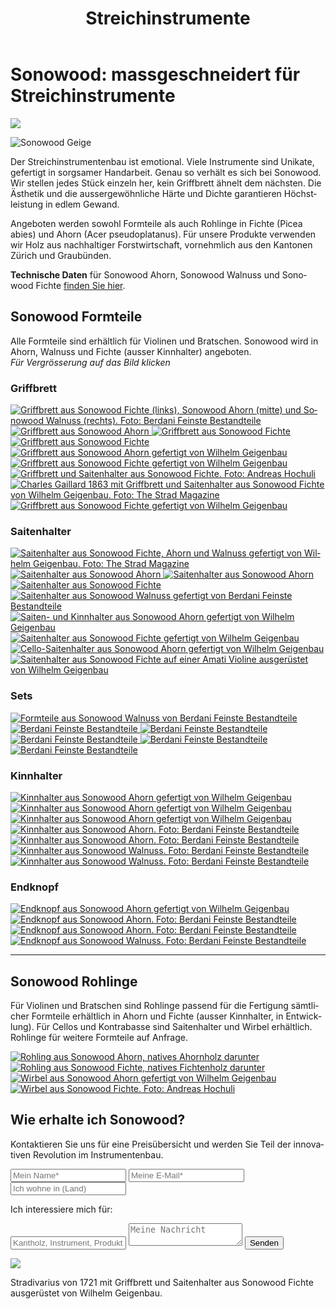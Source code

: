 ﻿---
lang: de
title: 'Streichinstrumente'
order: 1
---

<div class="full-width-kenburns">
<div class="wrap-bg-image">

# Sonowood: massgeschneidert für Streichinstrumente

![](/assets/images/arrow-d-white.svg)

</div>
<img srcset="/assets/images/strings/sonowood_fingerboard_spruce_gaillard.JPG"
     src="/assets/images/strings/sonowood_fingerboard_spruce_gaillard.JPG" alt="Sonowood Geige">
</div>

<div class="full-width-grey">
<div class="wrap -cols2">

Der Streichinstrumentenbau ist emotional. Viele Instrumente sind Unikate, gefertigt in sorgsamer Handarbeit. Genau so verhält es sich bei Sonowood. Wir stellen jedes Stück einzeln her, kein Griffbrett ähnelt dem nächsten. Die Ästhetik und die aussergewöhnliche Härte und Dichte garantieren Höchstleistung in edlem Gewand.

Angeboten werden sowohl Formteile als auch Rohlinge in Fichte (Picea abies) und Ahorn (Acer pseudoplatanus). Für unsere Produkte verwenden wir Holz aus nachhaltiger Forstwirtschaft, vornehmlich aus den Kantonen Zürich und Graubünden.

**Technische Daten** für Sonowood Ahorn, Sonowood Walnuss und Sonowood Fichte <a href="/de/sonowood/#technicaldata">finden Sie hier</a>.

</div>
</div>

<div class="full-width">
<div class="wrap">

## Sonowood Formteile

Alle Formteile sind erhältlich für Violinen und Bratschen. Sonowood wird in Ahorn, Walnuss und Fichte (ausser Kinnhalter) angeboten. <br/>
*Für Vergrösserung auf das Bild klicken*

### Griffbrett

<div class="picturegallery">
  <a href="/assets/images/strings/sonowood_fingerboard_overview.JPG">
    <img src="/assets/images/strings/sonowood_fingerboard_overview.JPG" alt="Griffbrett aus Sonowood Fichte (links), Sonowood Ahorn (mitte) und Sonowood Walnuss (rechts). Foto: Berdani Feinste Bestandteile">
  </a>  
  <a href="/assets/images/strings/sonowood_fingerboard_maple2.jpg">
    <img src="/assets/images/strings/sonowood_fingerboard_maple2_thumb.jpg" alt="Griffbrett aus Sonowood Ahorn">
  </a>
  <a href="/assets/images/strings/sonowood_fingerboard_spruce4.jpg">
    <img src="/assets/images/strings/sonowood_fingerboard_spruce4_thumb.jpg" alt="Griffbrett aus Sonowood Fichte">
  </a>
  <a href="/assets/images/strings/sonowood_fingerboard_spruce3.jpg">
    <img src="/assets/images/strings/sonowood_fingerboard_spruce3_thumb.jpg" alt="Griffbrett aus Sonowood Fichte">
  </a>
  <a href="/assets/images/strings/sonowood_fingerboard_maple1.jpg">
    <img src="/assets/images/strings/sonowood_fingerboard_maple1_thumb.jpg" alt="Griffbrett aus Sonowood Ahorn gefertigt von Wilhelm Geigenbau">
  </a>
  <a href="/assets/images/strings/sonowood_fingerboard_spruce1.jpg">
    <img src="/assets/images/strings/sonowood_fingerboard_spruce1_thumb.jpg" alt="Griffbrett aus Sonowood Fichte gefertigt von Wilhelm Geigenbau">
  </a>
  <a href="/assets/images/strings/sonowood_fingerboard_spruce_andreas_hochuli.jpg">
    <img src="/assets/images/strings/sonowood_fingerboard_spruce_andreas_hochuli.jpg" alt="Griffbrett und Saitenhalter aus Sonowood Fichte. Foto: Andreas Hochuli">
  </a>
  <a href="/assets/images/strings/sonowood_fingerboard_spruce_gaillard.JPG">
    <img src="/assets/images/strings/sonowood_fingerboard_spruce_gaillard.JPG" alt="Charles Gaillard 1863 mit Griffbrett und Saitenhalter aus Sonowood Fichte von Wilhelm Geigenbau. Foto: The Strad Magazine">
  </a>
  <a href="/assets/images/strings/sonowood_fingerboard_spruce_wilhelm.jpg">
    <img src="/assets/images/strings/sonowood_fingerboard_spruce_wilhelm.jpg" alt="Griffbrett aus Sonowood Fichte gefertigt von Wilhelm Geigenbau">
  </a>
</div>

### Saitenhalter

<div class="picturegallery">
  <a href="/assets/images/strings/sonowood_tailpiece_wilhelm.JPG">
    <img src="/assets/images/strings/sonowood_tailpiece_wilhelm.JPG" alt="Saitenhalter aus Sonowood Fichte, Ahorn und Walnuss gefertigt von Wilhelm Geigenbau. Foto: The Strad Magazine">
  </a>  
  <a href="/assets/images/strings/sonowood_tailpiece_maple2.jpg">
    <img src="/assets/images/strings/sonowood_tailpiece_maple2_thumb.jpg" alt="Saitenhalter aus Sonowood Ahorn">
  </a>
  <a href="/assets/images/strings/sonowood_tailpiece_maple4.jpg">
    <img src="/assets/images/strings/sonowood_tailpiece_maple4_thumb.jpg" alt="Saitenhalter aus Sonowood Ahorn">
  </a>
  <a href="/assets/images/strings/sonowood_tailpiece_spruce2.jpg">
    <img src="/assets/images/strings/sonowood_tailpiece_spruce2_thumb.jpg" alt="Saitenhalter aus Sonowood Fichte">
  </a>  
  <a href="/assets/images/strings/sonowood_tailpiece_walnut_berdani2.JPG">
    <img src="/assets/images/strings/sonowood_tailpiece_walnut_berdani2.JPG" alt="Saitenhalter aus Sonowood Walnuss gefertigt von Berdani Feinste Bestandteile">
  </a>
  <a href="/assets/images/strings/sonowood_tailpiece_maple1.jpg">
    <img src="/assets/images/strings/sonowood_tailpiece_maple1_thumb.jpg" alt="Saiten- und Kinnhalter aus Sonowood Ahorn gefertigt von Wilhelm Geigenbau">
  </a>
  <a href="/assets/images/strings/sonowood_tailpiece_spruce1.jpg">
    <img src="/assets/images/strings/sonowood_tailpiece_spruce1_thumb.jpg" alt="Saitenhalter aus Sonowood Fichte gefertigt von Wilhelm Geigenbau">
  </a>
  <a href="/assets/images/strings/sonowood_tailpiece_maple_cello.JPG">
    <img src="/assets/images/strings/sonowood_tailpiece_maple_cello.JPG" alt="Cello-Saitenhalter aus Sonowood Ahorn gefertigt von Wilhelm Geigenbau">
  </a>   
  <a href="/assets/images/strings/sonowood_tailpiece_spruce_amati.jpg">
    <img src="/assets/images/strings/sonowood_tailpiece_spruce_amati.jpg" alt="Saitenhalter aus Sonowood Fichte auf einer Amati Violine ausgerüstet von Wilhelm Geigenbau">
  </a>
</div>

### Sets

<div class="picturegallery">
  <a href="/assets/images/strings/sonowood_strings_berdani21.jpg">
    <img src="/assets/images/strings/sonowood_strings_berdani21_thumb.jpg" alt="Formteile aus Sonowood Walnuss von Berdani Feinste Bestandteile">
  </a>
  <a href="/assets/images/strings/sonowood_strings_set1.jpg">
    <img src="/assets/images/strings/sonowood_strings_set1_thumb.jpg" alt="Berdani Feinste Bestandteile">
  </a>
  <a href="/assets/images/strings/sonowood_strings_set2.jpg">
    <img src="/assets/images/strings/sonowood_strings_set2_thumb.jpg" alt="Berdani Feinste Bestandteile">
  </a>
  <a href="/assets/images/strings/sonowood_strings_set3.jpg">
    <img src="/assets/images/strings/sonowood_strings_set3_thumb.jpg" alt="Berdani Feinste Bestandteile">
  </a>
  <a href="/assets/images/strings/sonowood_strings_set4.jpg">
    <img src="/assets/images/strings/sonowood_strings_set4_thumb.jpg" alt="Berdani Feinste Bestandteile">
  </a>
  <a href="/assets/images/strings/sonowood_strings_set5.jpg">
    <img src="/assets/images/strings/sonowood_strings_set5_thumb.jpg" alt="Berdani Feinste Bestandteile">
  </a>

### Kinnhalter

<div class="picturegallery">
  <a href="/assets/images/strings/sonowood_chinrest_maple1.jpg">
    <img src="/assets/images/strings/sonowood_chinrest_maple1_thumb.jpg" alt="Kinnhalter aus Sonowood Ahorn gefertigt von Wilhelm Geigenbau">
  </a>
  <a href="/assets/images/strings/sonowood_chinrest_maple2.jpg">
    <img src="/assets/images/strings/sonowood_chinrest_maple2_thumb.jpg" alt="Kinnhalter aus Sonowood Ahorn gefertigt von Wilhelm Geigenbau">
  </a>
  <a href="/assets/images/strings/sonowood_chinrest_maple3.jpg">
    <img src="/assets/images/strings/sonowood_chinrest_maple3_thumb.jpg" alt="Kinnhalter aus Sonowood Ahorn gefertigt von Wilhelm Geigenbau">
  </a>
  <a href="/assets/images/strings/sonowood_chinrest_maple4.jpg">
    <img src="/assets/images/strings/sonowood_chinrest_maple4.jpg" alt="Kinnhalter aus Sonowood Ahorn. Foto: Berdani Feinste Bestandteile">
  </a>
  <a href="/assets/images/strings/sonowood_chinrest_maple5.jpg">
    <img src="/assets/images/strings/sonowood_chinrest_maple5.jpg" alt="Kinnhalter aus Sonowood Ahorn. Foto: Berdani Feinste Bestandteile">
  </a>
  <a href="/assets/images/strings/sonowood_chinrest_walnut_berdani1.JPG">
    <img src="/assets/images/strings/sonowood_chinrest_walnut_berdani1.JPG" alt="Kinnhalter aus Sonowood Walnuss. Foto: Berdani Feinste Bestandteile">
  </a>
  <a href="/assets/images/strings/sonowood_chinrest_walnut_berdani2.JPG">
    <img src="/assets/images/strings/sonowood_chinrest_walnut_berdani2.JPG" alt="Kinnhalter aus Sonowood Walnuss. Foto: Berdani Feinste Bestandteile">
  </a>
</div>

### Endknopf

<div class="picturegallery">
  <a href="/assets/images/strings/sonowood_endbutton_maple1.jpg">
    <img src="/assets/images/strings/sonowood_endbutton_maple1_thumb.jpg" alt="Endknopf aus Sonowood Ahorn gefertigt von Wilhelm Geigenbau">
  </a>
  <a href="/assets/images/strings/sonowood_endbutton_maple2.jpg">
    <img src="/assets/images/strings/sonowood_endbutton_maple2.jpg" alt="Endknopf aus Sonowood Ahorn. Foto: Berdani Feinste Bestandteile">
  </a>
  <a href="/assets/images/strings/sonowood_endbutton_maple3.jpg">
    <img src="/assets/images/strings/sonowood_endbutton_maple3.jpg" alt="Endknopf aus Sonowood Ahorn. Foto: Berdani Feinste Bestandteile">
  </a>
  <a href="/assets/images/strings/sonowood_endbutton_walnut_berdani.JPG">
    <img src="/assets/images/strings/sonowood_endbutton_walnut_berdani.JPG" alt="Endknopf aus Sonowood Walnuss. Foto: Berdani Feinste Bestandteile">
  </a>
</div>

---

## Sonowood Rohlinge
Für Violinen und Bratschen sind Rohlinge passend für die Fertigung sämtlicher Formteile erhältlich in Ahorn und Fichte (ausser Kinnhalter, in Entwicklung). Für Cellos und Kontrabasse sind Saitenhalter und Wirbel erhältlich. Rohlinge für weitere Formteile auf Anfrage.

<div class="picturegallery">
  <a href="/assets/images/strings/sonowood_timber_ahorn.jpg">
    <img src="/assets/images/strings/sonowood_timber_ahorn_thumb.jpg" alt="Rohling aus Sonowood Ahorn, natives Ahornholz darunter">
  </a>
  <a href="/assets/images/strings/sonowood_timber_spruce.jpg">
    <img src="/assets/images/strings/sonowood_timber_spruce_thumb.jpg" alt="Rohling aus Sonowood Fichte, natives Fichtenholz darunter">
  </a>
  <a href="/assets/images/strings/sonowood_pegs_maple1.jpg">
    <img src="/assets/images/strings/sonowood_pegs_maple1_thumb.jpg" alt="Wirbel aus Sonowood Ahorn gefertigt von Wilhelm Geigenbau">
  </a>
  <a href="/assets/images/strings/sonowood_pegs_spruce1.jpg">
    <img src="/assets/images/strings/sonowood_pegs_spruce1_thumb.jpg" alt="Wirbel aus Sonowood Fichte. Foto: Andreas Hochuli">
  </a>  
</div>

</div>
</div>

<div class="full-width-grey">
<div class="wrap">

## Wie erhalte ich Sonowood?

Kontaktieren Sie uns für eine Preisübersicht und werden Sie Teil der innovativen Revolution im Instrumentenbau.

<script type="text/javascript">var submitted=false;</script>
<iframe name="hidden_iframe" id="hidden_iframe" style="display:none;" onload="if(submitted)  {window.location='';}"></iframe>

<form class="form" action="https://docs.google.com/forms/d/e/1FAIpQLScmllSAdsWOnOCcoBK-MsPOgC_icTCNbm0XAqzfv1LYG1xaHw/formResponse" target="hidden_iframe" onsubmit="return confirm('Thank you for your interest! We will get in touch as soon as possible')">
    <input type="text" name="entry.1998489538" class="input-line" placeholder="Mein Name*" required minlength="2">
    <input type="email" name="entry.913371209" class="input-line" placeholder="Meine E-Mail*" required minlength="3">
    <input type="text" name="entry.14292811" class="input-line" placeholder="Ich wohne in (Land)" required minlength="2">
    <p>Ich interessiere mich für:</p>
    <input type="text" name="entry.812095084" class="input-line" placeholder="Kantholz, Instrument, Produkt,...*" required minlength="5">
    <textarea name="entry.1789398419" class="input-field" placeholder="Meine Nachricht"></textarea>
    <input type="hidden" name="entry.298481630" value="DE">
    <button type="submit" class="form-submit">Senden</button>
</form>

</div>
</div>

<div class="full-width">
<div class="wrap">

<img srcset="/assets/images/News_4_Stradivarius_Stradivari_Geige_Griffbrett_Violin_Fingerboard_Tropical_Wood_Tropenholz_Ersatz_Replacement_Alternative_Sonowood_Swiss_Ebony_Ebony_Ebenholz.jpeg"
     src="/assets/images/News_4_Stradivarius_Stradivari_Geige_Griffbrett_Violin_Fingerboard_Tropical_Wood_Tropenholz_Ersatz_Replacement_Alternative_Sonowood_Swiss_Ebony_Ebony_Ebenholz.jpeg">
<figcaption>Stradivarius von 1721 mit Griffbrett und Saitenhalter aus Sonowood Fichte ausgerüstet von Wilhelm Geigenbau.</figcaption>

</div>
</div>
